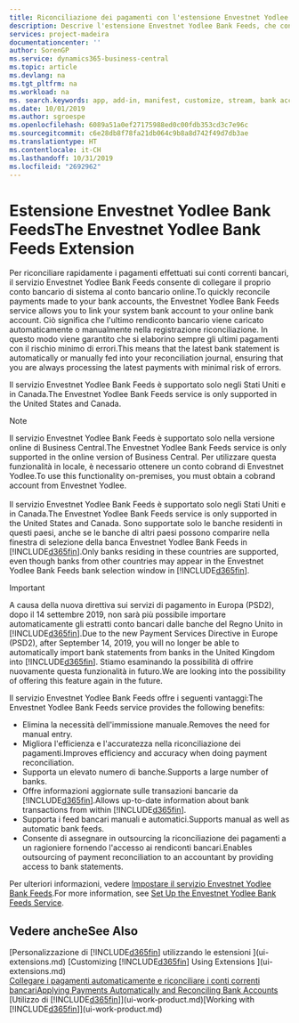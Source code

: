 ```yaml
---
title: Riconciliazione dei pagamenti con l'estensione Envestnet Yodlee Bank Feeds | Microsoft Docs
description: Descrive l'estensione Envestnet Yodlee Bank Feeds, che consente di collegare i conti bancari in modo che sia possibile riconciliare rapidamente i pagamenti.
services: project-madeira
documentationcenter: ''
author: SorenGP
ms.service: dynamics365-business-central
ms.topic: article
ms.devlang: na
ms.tgt_pltfrm: na
ms.workload: na
ms. search.keywords: app, add-in, manifest, customize, stream, bank account link
ms.date: 10/01/2019
ms.author: sgroespe
ms.openlocfilehash: 6089a51a0ef27175988ed0c00fdb353cd3c7e96c
ms.sourcegitcommit: c6e28db8f78fa21db064c9b8a8d742f49d7db3ae
ms.translationtype: HT
ms.contentlocale: it-CH
ms.lasthandoff: 10/31/2019
ms.locfileid: "2692962"
---
```

# <a name="the-envestnet-yodlee-bank-feeds-extension"></a><span data-ttu-id="78067-103">Estensione Envestnet Yodlee Bank Feeds</span><span class="sxs-lookup"><span data-stu-id="78067-103">The Envestnet Yodlee Bank Feeds Extension</span></span>
<span data-ttu-id="78067-104">Per riconciliare rapidamente i pagamenti effettuati sui conti correnti bancari, il servizio Envestnet Yodlee Bank Feeds consente di collegare il proprio conto bancario di sistema al conto bancario online.</span><span class="sxs-lookup"><span data-stu-id="78067-104">To quickly reconcile payments made to your bank accounts, the Envestnet Yodlee Bank Feeds service allows you to link your system bank account to your online bank account.</span></span> <span data-ttu-id="78067-105">Ciò significa che l'ultimo rendiconto bancario viene caricato automaticamente o manualmente nella registrazione riconciliazione. In questo modo viene garantito che si elaborino sempre gli ultimi pagamenti con il rischio minimo di errori.</span><span class="sxs-lookup"><span data-stu-id="78067-105">This means that the latest bank statement is automatically or manually fed into your reconciliation journal, ensuring that you are always processing the latest payments with minimal risk of errors.</span></span>

<span data-ttu-id="78067-106">Il servizio Envestnet Yodlee Bank Feeds è supportato solo negli Stati Uniti e in Canada.</span><span class="sxs-lookup"><span data-stu-id="78067-106">The Envestnet Yodlee Bank Feeds service is only supported in the United States and Canada.</span></span>

> [!NOTE]
> <span data-ttu-id="78067-107">Il servizio Envestnet Yodlee Bank Feeds è supportato solo nella versione online di Business Central.</span><span class="sxs-lookup"><span data-stu-id="78067-107">The Envestnet Yodlee Bank Feeds service is only supported in the online version of Business Central.</span></span> <span data-ttu-id="78067-108">Per utilizzare questa funzionalità in locale, è necessario ottenere un conto cobrand di Envestnet Yodlee.</span><span class="sxs-lookup"><span data-stu-id="78067-108">To use this functionality on-premises, you must obtain a cobrand account from Envestnet Yodlee.</span></span><br /><br />
> <span data-ttu-id="78067-109">Il servizio Envestnet Yodlee Bank Feeds è supportato solo negli Stati Uniti e in Canada.</span><span class="sxs-lookup"><span data-stu-id="78067-109">The Envestnet Yodlee Bank Feeds service is only supported in the United States and Canada.</span></span>
> <span data-ttu-id="78067-110">Sono supportate solo le banche residenti in questi paesi, anche se le banche di altri paesi possono comparire nella finestra di selezione della banca Envestnet Yodlee Bank Feeds in [!INCLUDE[d365fin](includes/d365fin_md.md)].</span><span class="sxs-lookup"><span data-stu-id="78067-110">Only banks residing in these countries are supported, even though banks from other countries may appear in the Envestnet Yodlee Bank Feeds bank selection window in [!INCLUDE[d365fin](includes/d365fin_md.md)].</span></span>

> [!IMPORTANT]
> <span data-ttu-id="78067-111">A causa della nuova direttiva sui servizi di pagamento in Europa (PSD2), dopo il 14 settembre 2019, non sarà più possibile importare automaticamente gli estratti conto bancari dalle banche del Regno Unito in [!INCLUDE[d365fin](includes/d365fin_md.md)].</span><span class="sxs-lookup"><span data-stu-id="78067-111">Due to the new Payment Services Directive in Europe (PSD2), after September 14, 2019, you will no longer be able to automatically import bank statements from banks in the United Kingdom into [!INCLUDE[d365fin](includes/d365fin_md.md)].</span></span> <span data-ttu-id="78067-112">Stiamo esaminando la possibilità di offrire nuovamente questa funzionalità in futuro.</span><span class="sxs-lookup"><span data-stu-id="78067-112">We are looking into the possibility of offering this feature again in the future.</span></span>

<span data-ttu-id="78067-113">Il servizio Envestnet Yodlee Bank Feeds offre i seguenti vantaggi:</span><span class="sxs-lookup"><span data-stu-id="78067-113">The Envestnet Yodlee Bank Feeds service provides the following benefits:</span></span>

* <span data-ttu-id="78067-114">Elimina la necessità dell'immissione manuale.</span><span class="sxs-lookup"><span data-stu-id="78067-114">Removes the need for manual entry.</span></span>
* <span data-ttu-id="78067-115">Migliora l'efficienza e l'accuratezza nella riconciliazione dei pagamenti.</span><span class="sxs-lookup"><span data-stu-id="78067-115">Improves efficiency and accuracy when doing payment reconciliation.</span></span>
* <span data-ttu-id="78067-116">Supporta un elevato numero di banche.</span><span class="sxs-lookup"><span data-stu-id="78067-116">Supports a large number of banks.</span></span>
* <span data-ttu-id="78067-117">Offre informazioni aggiornate sulle transazioni bancarie da [!INCLUDE[d365fin](includes/d365fin_md.md)].</span><span class="sxs-lookup"><span data-stu-id="78067-117">Allows up-to-date information about bank transactions from within [!INCLUDE[d365fin](includes/d365fin_md.md)].</span></span>
* <span data-ttu-id="78067-118">Supporta i feed bancari manuali e automatici.</span><span class="sxs-lookup"><span data-stu-id="78067-118">Supports manual as well as automatic bank feeds.</span></span>
* <span data-ttu-id="78067-119">Consente di assegnare in outsourcing la riconciliazione dei pagamenti a un ragioniere fornendo l'accesso ai rendiconti bancari.</span><span class="sxs-lookup"><span data-stu-id="78067-119">Enables outsourcing of payment reconciliation to an accountant by providing access to bank statements.</span></span>

<span data-ttu-id="78067-120">Per ulteriori informazioni, vedere [Impostare il servizio Envestnet Yodlee Bank Feeds](bank-how-setup-bank-statement-service.md).</span><span class="sxs-lookup"><span data-stu-id="78067-120">For more information, see [Set Up the Envestnet Yodlee Bank Feeds Service](bank-how-setup-bank-statement-service.md).</span></span>

## <a name="see-also"></a><span data-ttu-id="78067-121">Vedere anche</span><span class="sxs-lookup"><span data-stu-id="78067-121">See Also</span></span>
<span data-ttu-id="78067-122">[Personalizzazione di [!INCLUDE[d365fin](includes/d365fin_md.md)] utilizzando le estensioni ](ui-extensions.md)  </span><span class="sxs-lookup"><span data-stu-id="78067-122">[Customizing [!INCLUDE[d365fin](includes/d365fin_md.md)] Using Extensions ](ui-extensions.md)  </span></span>  
[<span data-ttu-id="78067-123">Collegare i pagamenti automaticamente e riconciliare i conti correnti bancari</span><span class="sxs-lookup"><span data-stu-id="78067-123">Applying Payments Automatically and Reconciling Bank Accounts</span></span>](receivables-apply-payments-auto-reconcile-bank-accounts.md)  
<span data-ttu-id="78067-124">[Utilizzo di [!INCLUDE[d365fin](includes/d365fin_md.md)]](ui-work-product.md)</span><span class="sxs-lookup"><span data-stu-id="78067-124">[Working with [!INCLUDE[d365fin](includes/d365fin_md.md)]](ui-work-product.md)</span></span>
